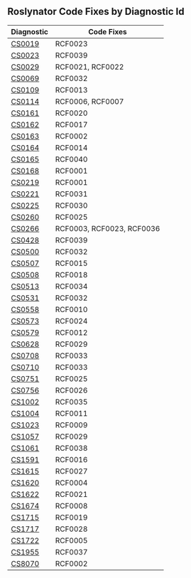 ## Roslynator Code Fixes by Diagnostic Id

Diagnostic | Code Fixes
--- | ---
[CS0019](http://docs.microsoft.com/en-us/dotnet/csharp/language-reference/compiler-messages/cs0019)|RCF0023
[CS0023](http://docs.microsoft.com/en-us/dotnet/csharp/misc/cs0023)|RCF0039
[CS0029](http://docs.microsoft.com/en-us/dotnet/csharp/language-reference/compiler-messages/cs0029)|RCF0021, RCF0022
[CS0069](http://docs.microsoft.com/en-us/dotnet/csharp/misc/cs0069)|RCF0032
[CS0109](http://docs.microsoft.com/en-us/dotnet/csharp/misc/cs0109)|RCF0013
[CS0114](http://docs.microsoft.com/en-us/dotnet/csharp/misc/cs0114)|RCF0006, RCF0007
[CS0161](http://docs.microsoft.com/en-us/dotnet/csharp/misc/cs0161)|RCF0020
[CS0162](http://docs.microsoft.com/en-us/dotnet/csharp/misc/cs0162)|RCF0017
[CS0163](http://docs.microsoft.com/en-us/dotnet/csharp/language-reference/compiler-messages/cs0163)|RCF0002
[CS0164](http://docs.microsoft.com/en-us/dotnet/csharp/misc/cs0164)|RCF0014
[CS0165](http://docs.microsoft.com/en-us/dotnet/csharp/language-reference/compiler-messages/cs0165)|RCF0040
[CS0168](http://docs.microsoft.com/en-us/dotnet/csharp/misc/cs0168)|RCF0001
[CS0219](http://docs.microsoft.com/en-us/dotnet/csharp/misc/cs0219)|RCF0001
[CS0221](http://docs.microsoft.com/en-us/dotnet/csharp/misc/cs0221)|RCF0031
[CS0225](http://docs.microsoft.com/en-us/dotnet/csharp/misc/cs0225)|RCF0030
[CS0260](http://docs.microsoft.com/en-us/dotnet/csharp/language-reference/compiler-messages/cs0260)|RCF0025
[CS0266](http://docs.microsoft.com/en-us/dotnet/csharp/language-reference/compiler-messages/cs0266)|RCF0003, RCF0023, RCF0036
[CS0428](http://docs.microsoft.com/en-us/dotnet/csharp/misc/cs0428)|RCF0039
[CS0500](http://docs.microsoft.com/en-us/dotnet/csharp/misc/cs0500)|RCF0032
[CS0507](http://docs.microsoft.com/en-us/dotnet/csharp/language-reference/compiler-messages/cs0507)|RCF0015
[CS0508](http://docs.microsoft.com/en-us/dotnet/csharp/misc/cs0508)|RCF0018
[CS0513](http://docs.microsoft.com/en-us/dotnet/csharp/misc/cs0513)|RCF0034
[CS0531](http://docs.microsoft.com/en-us/dotnet/csharp/misc/cs0531)|RCF0032
[CS0558](http://docs.microsoft.com/en-us/dotnet/csharp/misc/cs0558)|RCF0010
[CS0573](http://docs.microsoft.com/en-us/dotnet/csharp/misc/cs0573)|RCF0024
[CS0579](http://docs.microsoft.com/en-us/dotnet/csharp/language-reference/compiler-messages/cs0579)|RCF0012
[CS0628](http://docs.microsoft.com/en-us/dotnet/csharp/misc/cs0628)|RCF0029
[CS0708](http://docs.microsoft.com/en-us/dotnet/csharp/misc/cs0708)|RCF0033
[CS0710](http://docs.microsoft.com/en-us/dotnet/csharp/misc/cs0710)|RCF0033
[CS0751](http://docs.microsoft.com/en-us/dotnet/csharp/misc/cs0751)|RCF0025
[CS0756](http://docs.microsoft.com/en-us/dotnet/csharp/misc/cs0756)|RCF0026
[CS1002](http://docs.microsoft.com/en-us/dotnet/csharp/misc/cs1002)|RCF0035
[CS1004](http://docs.microsoft.com/en-us/dotnet/csharp/misc/cs1004)|RCF0011
[CS1023](http://docs.microsoft.com/en-us/dotnet/csharp/misc/cs1023)|RCF0009
[CS1057](http://docs.microsoft.com/en-us/dotnet/csharp/misc/cs1057)|RCF0029
[CS1061](http://docs.microsoft.com/en-us/dotnet/csharp/language-reference/compiler-messages/cs1061)|RCF0038
[CS1591](http://docs.microsoft.com/en-us/dotnet/csharp/language-reference/compiler-messages/cs1591)|RCF0016
[CS1615](http://docs.microsoft.com/en-us/dotnet/csharp/misc/cs1615)|RCF0027
[CS1620](http://docs.microsoft.com/en-us/dotnet/csharp/misc/cs1620)|RCF0004
[CS1622](http://docs.microsoft.com/en-us/dotnet/csharp/misc/cs1622)|RCF0021
[CS1674](http://docs.microsoft.com/en-us/dotnet/csharp/language-reference/compiler-messages/cs1674)|RCF0008
[CS1715](http://docs.microsoft.com/en-us/dotnet/csharp/misc/cs1715)|RCF0019
[CS1717](http://docs.microsoft.com/en-us/dotnet/csharp/misc/cs1717)|RCF0028
[CS1722](http://docs.microsoft.com/en-us/dotnet/csharp/misc/cs1722)|RCF0005
[CS1955](http://docs.microsoft.com/en-us/dotnet/csharp/misc/cs1955)|RCF0037
[CS8070]()|RCF0002
